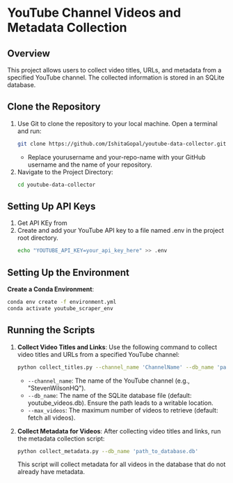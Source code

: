 # YouTube Channel Videos and Metadata Collection

## Overview

This project allows users to collect video titles, URLs, and metadata from a specified YouTube channel. The collected information is stored in an SQLite database.


## Clone the Repository
1. Use Git to clone the repository to your local machine. Open a terminal and run:
    ```bash
    git clone https://github.com/IshitaGopal/youtube-data-collector.git
    ```
    - Replace yourusername and your-repo-name with your GitHub username and the name of your repository.
2. Navigate to the Project Directory:
   ```bash
   cd youtube-data-collector
   ```
   
## Setting Up API Keys
1. Get API KEy from
2. Create and add your YouTube API key to a file named .env in the project root directory.
   ```bash
   echo "YOUTUBE_API_KEY=your_api_key_here" >> .env
   ```
## Setting Up the Environment
**Create a Conda Environment**:
   ```bash
   conda env create -f environment.yml
   conda activate youtube_scraper_env
   ```
   
## Running the Scripts
1. **Collect Video Titles and Links**: Use the following command to collect video titles and URLs from a specified YouTube channel:
    ```bash
    python collect_titles.py --channel_name 'ChannelName' --db_name 'path_to_database.db' --max_videos 5
    ```
    - `--channel_name`: The name of the YouTube channel (e.g., "StevenWilsonHQ").
    - `--db_name`: The name of the SQLite database file (default: youtube_videos.db). Ensure the path leads to a writable location.
    - `--max_videos`: The maximum number of videos to retrieve (default: fetch all videos).

2. **Collect Metadata for Videos**: After collecting video titles and links, run the metadata collection script:
    ```bash
    python collect_metadata.py --db_name 'path_to_database.db'

    ```
    This script will collect metadata for all videos in the database that do not already have metadata.











